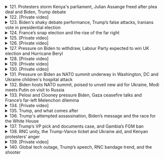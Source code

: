 <details>
<summary>121. Protesters storm Kenya's parliament, Julian Assange freed after plea deal and Biden, Trump debate</summary><br>

<a href="https://www.youtube.com/watch?v=8NKLjwDSfus" target="_blank">
    <img src="https://img.youtube.com/vi/8NKLjwDSfus/maxresdefault.jpg" 
        alt="[Youtube]" width="200">
</a>

# Protesters storm Kenya's parliament, Julian Assange freed after plea deal and Biden, Trump debate


</details>

<details>
<summary>122. [Private video]</summary><br>

<a href="https://www.youtube.com/watch?v=RldDa8a6Xrg" target="_blank">
    <img src="https://img.youtube.com/vi/RldDa8a6Xrg/maxresdefault.jpg" 
        alt="[Youtube]" width="200">
</a>

# [Private video]


</details>

<details>
<summary>123. Biden's shaky debate performance, Trump’s false attacks, Iranians vote in presidential election</summary><br>

<a href="https://www.youtube.com/watch?v=wNO26W3wucQ" target="_blank">
    <img src="https://img.youtube.com/vi/wNO26W3wucQ/maxresdefault.jpg" 
        alt="[Youtube]" width="200">
</a>

# Biden's shaky debate performance, Trump’s false attacks, Iranians vote in presidential election


</details>

<details>
<summary>124. France’s snap election and the rise of the far right</summary><br>

<a href="https://www.youtube.com/watch?v=RfTZMIBqUTY" target="_blank">
    <img src="https://img.youtube.com/vi/RfTZMIBqUTY/maxresdefault.jpg" 
        alt="[Youtube]" width="200">
</a>

# France’s snap election and the rise of the far right


</details>

<details>
<summary>125. [Private video]</summary><br>

<a href="https://www.youtube.com/watch?v=gzx80cAozIo" target="_blank">
    <img src="https://img.youtube.com/vi/gzx80cAozIo/maxresdefault.jpg" 
        alt="[Youtube]" width="200">
</a>

# [Private video]


</details>

<details>
<summary>126. [Private video]</summary><br>

<a href="https://www.youtube.com/watch?v=fFapwe9fRuE" target="_blank">
    <img src="https://img.youtube.com/vi/fFapwe9fRuE/maxresdefault.jpg" 
        alt="[Youtube]" width="200">
</a>

# [Private video]


</details>

<details>
<summary>127. Pressure on Biden to withdraw, Labour Party expected to win UK election and Hurricane Beryl</summary><br>

<a href="https://www.youtube.com/watch?v=3a3PUjVutno" target="_blank">
    <img src="https://img.youtube.com/vi/3a3PUjVutno/maxresdefault.jpg" 
        alt="[Youtube]" width="200">
</a>

# Pressure on Biden to withdraw, Labour Party expected to win UK election and Hurricane Beryl


</details>

<details>
<summary>128. [Private video]</summary><br>

<a href="https://www.youtube.com/watch?v=-YPElef3bFQ" target="_blank">
    <img src="https://img.youtube.com/vi/-YPElef3bFQ/maxresdefault.jpg" 
        alt="[Youtube]" width="200">
</a>

# [Private video]


</details>

<details>
<summary>129. [Private video]</summary><br>

<a href="https://www.youtube.com/watch?v=gwYNct9ZZlQ" target="_blank">
    <img src="https://img.youtube.com/vi/gwYNct9ZZlQ/maxresdefault.jpg" 
        alt="[Youtube]" width="200">
</a>

# [Private video]


</details>

<details>
<summary>130. [Private video]</summary><br>

<a href="https://www.youtube.com/watch?v=iuqYwo3QTY8" target="_blank">
    <img src="https://img.youtube.com/vi/iuqYwo3QTY8/maxresdefault.jpg" 
        alt="[Youtube]" width="200">
</a>

# [Private video]


</details>

<details>
<summary>131. Pressure on Biden as NATO summit underway in Washington, DC and Ukraine children's hospital attack</summary><br>

<a href="https://www.youtube.com/watch?v=ATO4WFUrtoA" target="_blank">
    <img src="https://img.youtube.com/vi/ATO4WFUrtoA/maxresdefault.jpg" 
        alt="[Youtube]" width="200">
</a>

# Pressure on Biden as NATO summit underway in Washington, DC and Ukraine children's hospital attack


</details>

<details>
<summary>132. Biden hosts NATO summit, poised to unveil new aid for Ukraine, Modi meets Putin on visit to Russia</summary><br>

<a href="https://www.youtube.com/watch?v=GNz47JBb0uY" target="_blank">
    <img src="https://img.youtube.com/vi/GNz47JBb0uY/maxresdefault.jpg" 
        alt="[Youtube]" width="200">
</a>

# Biden hosts NATO summit, poised to unveil new aid for Ukraine, Modi meets Putin on visit to Russia


</details>

<details>
<summary>133. Pelosi and Clooney pressure Biden, Gaza ceasefire talks and France’s far-left Melenchon dilemma</summary><br>

<a href="https://www.youtube.com/watch?v=PNnYCxuPZNo" target="_blank">
    <img src="https://img.youtube.com/vi/PNnYCxuPZNo/maxresdefault.jpg" 
        alt="[Youtube]" width="200">
</a>

# Pelosi and Clooney pressure Biden, Gaza ceasefire talks and France’s far-left Melenchon dilemma


</details>

<details>
<summary>134. [Private video]</summary><br>

<a href="https://www.youtube.com/watch?v=26xKQQgzPUg" target="_blank">
    <img src="https://img.youtube.com/vi/26xKQQgzPUg/maxresdefault.jpg" 
        alt="[Youtube]" width="200">
</a>

# [Private video]


</details>

<details>
<summary>135. Trump, and what comes after</summary><br>

<a href="https://www.youtube.com/watch?v=bZTzSORMqlM" target="_blank">
    <img src="https://img.youtube.com/vi/bZTzSORMqlM/maxresdefault.jpg" 
        alt="[Youtube]" width="200">
</a>

# Trump, and what comes after


</details>

<details>
<summary>136. Trump's attempted assassination, Biden’s message and the race for the White House</summary><br>

<a href="https://www.youtube.com/watch?v=KbTkto2LN84" target="_blank">
    <img src="https://img.youtube.com/vi/KbTkto2LN84/maxresdefault.jpg" 
        alt="[Youtube]" width="200">
</a>

# Trump's attempted assassination, Biden’s message and the race for the White House


</details>

<details>
<summary>137. Trump’s VP pick and documents case, and Gambia’s FGM ban</summary><br>

<a href="https://www.youtube.com/watch?v=EdcMqUn4yfk" target="_blank">
    <img src="https://img.youtube.com/vi/EdcMqUn4yfk/maxresdefault.jpg" 
        alt="[Youtube]" width="200">
</a>

# Trump’s VP pick and documents case, and Gambia’s FGM ban


</details>

<details>
<summary>138. RNC unity, the Trump-Vance ticket and Ukraine aid, and Kenyan protesters’ anger</summary><br>

<a href="https://www.youtube.com/watch?v=MfBWNofEAZg" target="_blank">
    <img src="https://img.youtube.com/vi/MfBWNofEAZg/maxresdefault.jpg" 
        alt="[Youtube]" width="200">
</a>

# RNC unity, the Trump-Vance ticket and Ukraine aid, and Kenyan protesters’ anger


</details>

<details>
<summary>139. [Private video]</summary><br>

<a href="https://www.youtube.com/watch?v=iPwIT63jICE" target="_blank">
    <img src="https://img.youtube.com/vi/iPwIT63jICE/maxresdefault.jpg" 
        alt="[Youtube]" width="200">
</a>

# [Private video]


</details>

<details>
<summary>140. Global tech outage, Trump’s speech, RNC bandage trend, and the shooter</summary><br>

<a href="https://www.youtube.com/watch?v=q1aI33_LorQ" target="_blank">
    <img src="https://img.youtube.com/vi/q1aI33_LorQ/maxresdefault.jpg" 
        alt="[Youtube]" width="200">
</a>

# Global tech outage, Trump’s speech, RNC bandage trend, and the shooter


</details>

